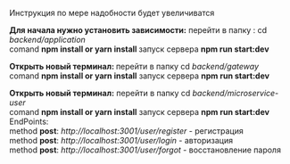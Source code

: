 Инструкция по мере надобности будет увеличиватся

<div><b>Для начала нужно установить зависимости:</b>
перейти в папку : cd <i>backend/application</i> <div>comand <b> npm install or yarn install </b>
запуск сервера <b> npm run start:dev</b></div></div>

<b><div>Открыть новый терминал: </b>
перейти в папку cd <i>backend/gateway</i><div> comand <b> npm install or yarn install</b>
запуск сервера <b>npm run start:dev</b></div></div>


<div><b>Открыть новый терминал:</b>
перейти в папку cd <i>backend/microservice-user</i> <div> comand <b>npm install or yarn install</b>
запуск сервера <b>npm run start:dev</b></div></div>

<div></div>
<div>EndPoints:</div>
<div>method <b>post</b>:  <i>http://localhost:3001/user/register</i>  - регистрация</div>
<div>method <b>post</b>:  <i>http://localhost:3001/user/login</i>  - авторизация</div>
<div>method <b>post</b>:  <i>http://localhost:3001/user/forgot</i>  - восстановление пароля</div>
